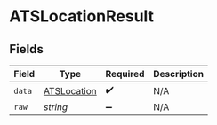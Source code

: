 # ATSLocationResult


## Fields

| Field                                             | Type                                              | Required                                          | Description                                       |
| ------------------------------------------------- | ------------------------------------------------- | ------------------------------------------------- | ------------------------------------------------- |
| `data`                                            | [ATSLocation](../../models/shared/atslocation.md) | :heavy_check_mark:                                | N/A                                               |
| `raw`                                             | *string*                                          | :heavy_minus_sign:                                | N/A                                               |